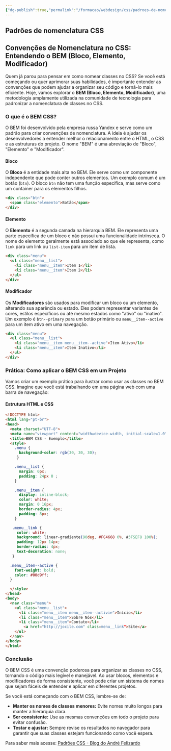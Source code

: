 ```yaml
---
{"dg-publish":true,"permalink":"/formacao/webdesign/css/padroes-de-nomenclatura-css/","title":"Padrões de nomenclatura CSS","metatags":{"description":"como nomear bloco, elemento e modificador no CSS"},"tags":["Webdesign","CSS","padrão"],"noteIcon":"1","updated":"2025-02-19T16:00:22.312-03:00"}
---
```



## Padrões de nomenclatura CSS



## Convenções de Nomenclatura no CSS: Entendendo o BEM (Bloco, Elemento, Modificador)

Quem já parou para pensar em como nomear classes no CSS? Se você está começando ou quer aprimorar suas habilidades, é importante entender as convenções que podem ajudar a organizar seu código e torná-lo mais eficiente. Hoje, vamos explorar o **BEM (Bloco, Elemento, Modificador)**, uma metodologia amplamente utilizada na comunidade de tecnologia para padronizar a nomenclatura de classes no CSS.

### O que é o BEM CSS?

O BEM foi desenvolvido pela empresa russa Yandex e serve como um padrão para criar convenções de nomenclatura. A ideia é ajudar os desenvolvedores a entender melhor o relacionamento entre o HTML, o CSS e as estruturas do projeto. O nome "BEM" é uma abreviação de "Bloco", "Elemento" e "Modificador".

#### Bloco

O **Bloco** é a entidade mais alta no BEM. Ele serve como um componente independente que pode conter outros elementos. Um exemplo comum é um botão (`btn`). O bloco `btn` não tem uma função específica, mas serve como um container para os elementos filhos.

```html
<div class="btn">
  <span class="elemento">Botão</span>
</div>
```

#### Elemento

O **Elemento** é a segunda camada na hierarquia BEM. Ele representa uma parte específica de um bloco e não possui uma funcionalidade intrínseca. O nome do elemento geralmente está associado ao que ele representa, como `link` para um link ou `list-item` para um item de lista.

```html
<div class="menu">
  <ul class="menu__list">
    <li class="menu__item">Item 1</li>
    <li class="menu__item">Item 2</li>
  </ul>
</div>
```

#### Modificador

Os **Modificadores** são usados para modificar um bloco ou um elemento, alterando sua aparência ou estado. Eles podem representar variantes de cores, estilos específicos ou até mesmo estados como "ativo" ou "inativo". Um exemplo é `btn--primary` para um botão primário ou `menu__item--active` para um item ativo em uma navegação.

```html
<div class="menu">
  <ul class="menu__list">
    <li class="menu__item menu__item--active">Item Ativo</li>
    <li class="menu__item">Item Inativo</li>
  </ul>
</div>
```

### Prática: Como aplicar o BEM CSS em um Projeto

Vamos criar um exemplo prático para ilustrar como usar as classes no BEM CSS. Imagine que você está trabalhando em uma página web com uma barra de navegação:

#### Estrutura HTML e CSS

```html
<!DOCTYPE html>
<html lang="pt-br">
<head>
  <meta charset="UTF-8">
  <meta name="viewport" content="width=device-width, initial-scale=1.0">
  <title>BEM CSS - Exemplo</title>
  <style>
    .menu {
      background-color: rgb(30, 30, 30);
     }

    .menu__list {
      margin: 0px;
      padding: 24px 0 ;
    }

    .menu__item {
      display: inline-block;
      color: white;
      margin: 0 16px;
      border-radius: 4px;
      padding: 8px;
    }

   .menu__link {
     color: white;
     background: linear-gradiente(90deg, #FC4668 0%, #3FSEF8 100%);
     padding: 12px 14px;
     border-radius: 4px;
     text-decoration: none;
   }

  .menu__item--active {
    font-weight: bold;
    color: #00d9ff;
  }

  </style>
</head>
<body>
  <nav class="menu">
    <ul class="menu__list">
      <li class="menu__item menu__item--activie">Início</li>
      <li class="menu__item">Sobre Nós</li>
      <li class="menu__item">Contato</li>
        <a href="http://jocile.com" class=menu__link">Site</a>
    </ul>
  </nav>
</body>
</html>
```

### Conclusão

O BEM CSS é uma convenção poderosa para organizar as classes no CSS, tornando o código mais legível e manejável. Ao usar blocos, elementos e modificadores de forma consistente, você pode criar um sistema de nomes que sejam fáceis de entender e aplicar em diferentes projetos.

Se você está começando com o BEM CSS, lembre-se de:
- **Manter os nomes de classes menores:** Evite nomes muito longos para manter a hierarquia clara.
- **Ser consistente:** Use as mesmas convenções em todo o projeto para evitar confusão.
- **Testar e ajustar:** Sempre revise os resultados no navegador para garantir que suas classes estejam funcionando como você espera.

Para saber mais acesse: [Padrões CSS - Blog do André Felizardo](https://www.andrefelizardo.com.br/blog/padroes-css/)
